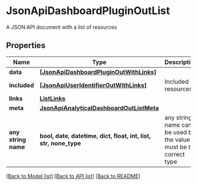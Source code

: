 # JsonApiDashboardPluginOutList

A JSON:API document with a list of resources

## Properties
Name | Type | Description | Notes
------------ | ------------- | ------------- | -------------
**data** | [**[JsonApiDashboardPluginOutWithLinks]**](JsonApiDashboardPluginOutWithLinks.md) |  | 
**included** | [**[JsonApiUserIdentifierOutWithLinks]**](JsonApiUserIdentifierOutWithLinks.md) | Included resources | [optional] 
**links** | [**ListLinks**](ListLinks.md) |  | [optional] 
**meta** | [**JsonApiAnalyticalDashboardOutListMeta**](JsonApiAnalyticalDashboardOutListMeta.md) |  | [optional] 
**any string name** | **bool, date, datetime, dict, float, int, list, str, none_type** | any string name can be used but the value must be the correct type | [optional]

[[Back to Model list]](../README.md#documentation-for-models) [[Back to API list]](../README.md#documentation-for-api-endpoints) [[Back to README]](../README.md)


